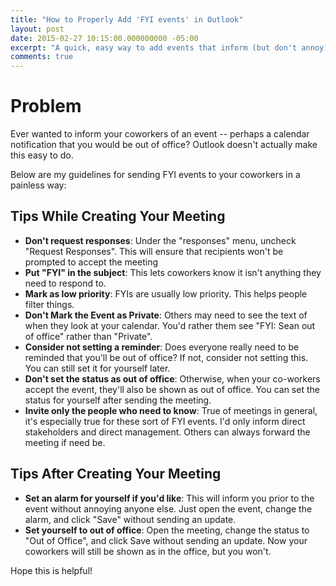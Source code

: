 ```yaml
---
title: "How to Properly Add 'FYI events' in Outlook"
layout: post
date: 2015-02-27 10:15:00.000000000 -05:00
excerpt: "A quick, easy way to add events that inform (but don't annoy) your coworkers."
comments: true
---
```

# Problem
Ever wanted to inform your coworkers of an event -- perhaps a calendar notification that you would be out of office? Outlook doesn't actually make this easy to do.

Below are my guidelines for sending FYI events to your coworkers in a painless way:

## Tips While Creating Your Meeting
* **Don't request responses**: Under the "responses" menu, uncheck "Request Responses". This will ensure that recipients won't be prompted to accept the meeting
* **Put "FYI" in the subject**: This lets coworkers know it isn't anything they need to respond to.
* **Mark as low priority**: FYIs are usually low priority. This helps people filter things.
* **Don't Mark the Event as Private**: Others may need to see the text of  when they look at your calendar. You'd rather them see "FYI: Sean out of office" rather than "Private".
* **Consider not setting a reminder**: Does everyone really need to be reminded that you'll be out of office? If not, consider not setting this. You can still set it for yourself later.
* **Don't set the status as out of office**: Otherwise, when your co-workers accept the event, they'll also be shown as out of office. You can set the status for yourself after sending the meeting.
* **Invite only the people who need to know**: True of meetings in general, it's especially true for these sort of FYI events. I'd only inform direct stakeholders and direct management. Others can always forward the meeting if need be.

## Tips After Creating Your Meeting
* **Set an alarm for yourself if you'd like**: This will inform you prior to the event without annoying anyone else. Just open the event, change the alarm, and click "Save" without sending an update.
* **Set yourself to out of office**: Open the meeting, change the status to "Out of Office", and click Save without sending an update. Now your coworkers will still be shown as in the office, but you won't.

Hope this is helpful!